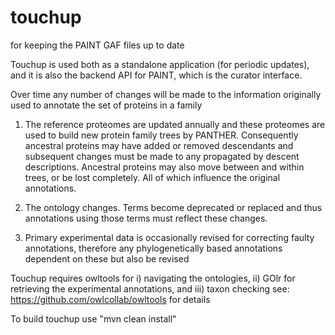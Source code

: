 # touchup
for keeping the PAINT GAF files up to date

Touchup is used both as a standalone application (for periodic updates), and it is also the backend API for PAINT, which is the curator interface.

Over time any number of changes will be made to the information originally used to annotate the set of proteins in a family

1. The reference proteomes are updated annually and these proteomes are used to build new protein family trees by PANTHER. Consequently ancestral proteins may have added or removed descendants and subsequent changes must be made to any propagated by descent descriptions. Ancestral proteins may also move between and within trees, or be lost completely. All of which influence the original annotations.

2. The ontology changes. Terms become deprecated or replaced and thus annotations using those terms must reflect these changes.

3. Primary experimental data is occasionally revised for correcting faulty annotations, therefore any phylogenetically based annotations dependent on these but also be revised

Touchup requires owltools for i) navigating the ontologies, ii) GOlr for retrieving the experimental annotations, and iii) taxon checking see: https://github.com/owlcollab/owltools for details

To build touchup use "mvn clean install"
